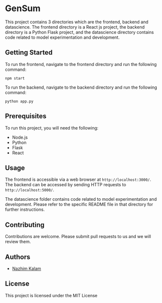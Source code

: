 # GenSum

This project contains 3 directories which are the frontend, backend and datascience. The frontend directory is a React js project, the backend directory is a Python Flask project, and the datascience directory contains code related to model experimentation and development.

## Getting Started

To run the frontend, navigate to the frontend directory and run the following command:

    npm start

    
To run the backend, navigate to the backend directory and run the following command:

    python app.py

    
## Prerequisites

To run this project, you will need the following:

- Node.js
- Python
- Flask
- React

## Usage

The frontend is accessible via a web browser at `http://localhost:3000/`. The backend can be accessed by sending HTTP requests to `http://localhost:5000/`.

The datascience folder contains code related to model experimentation and development. Please refer to the specific README file in that directory for further instructions.

## Contributing

Contributions are welcome. Please submit pull requests to us and we will review them.

## Authors

- [Nazhim Kalam](https://github.com/nazhimkalam)

## License

This project is licensed under the MIT License 
